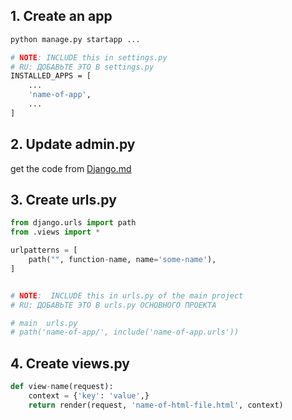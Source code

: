 ## 1. Create an app
```bash
python manage.py startapp ...

# NOTE: INCLUDE this in settings.py
# RU: ДОБАВЬТЕ ЭТО В settings.py
INSTALLED_APPS = [
    ...
    'name-of-app',
    ...
]
```


## 2. Update admin.py
get the code from [Django.md](Django.md)

## 3. Create urls.py
```python
from django.urls import path
from .views import *

urlpatterns = [
    path("", function-name, name='some-name'),
]


# NOTE:  INCLUDE this in urls.py of the main project 
# RU: ДОБАВЬТЕ ЭТО В urls.py ОСНОВНОГО ПРОЕКТА

# main  urls.py
# path('name-of-app/', include('name-of-app.urls'))
```


## 4. Create views.py
```python
def view-name(request):
    context = {'key': 'value',}
    return render(request, 'name-of-html-file.html', context)
```


